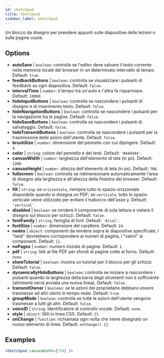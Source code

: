```yaml
---
id: sketchpad 
title: Sketchpad
sidebar_label: Sketchpad
---
```


Un blocco da disegno per prendere appunti sulle diapositive delle lezioni o sulle pagine vuote.

## Options

* __autoSave__ | `boolean`: controlla se l'editor deve salvare il testo corrente nella memoria locale del browser in un determinato intervallo di tempo. Default: `true`.
* __feedbackButtons__ | `boolean`: controlla se visualizzare i pulsanti di feedback su ogni diapositiva. Default: `false`.
* __intervalTime__ | `number`: il tempo tra un'auto e l'altra fa risparmiare. Default: `10000`.
* __hideInputButtons__ | `boolean`: controlla se nascondere i pulsanti di disegno e di inserimento testo. Default: `false`.
* __hideNavigationButtons__ | `boolean`: controlla se nascondere i pulsanti per la navigazione tra le pagine. Default: `false`.
* __hideSaveButtons__ | `boolean`: controlla se nascondere i pulsanti di salvataggio. Default: `false`.
* __hideTransmitButtons__ | `boolean`: controlla se nascondere i pulsanti per la trasmissione delle azioni dell'utente. Default: `false`.
* __brushSize__ | `number`: dimensione del pennello con cui dipingere. Default: `4`.
* __color__ | `string`: colore del pennello e dei testi. Default: `'#444444'`.
* __canvasWidth__ | `number`: larghezza dell'elemento di tela (in px). Default: `1200`.
* __canvasHeight__ | `number`: altezza dell'elemento di tela (in px). Default: `700`.
* __fullscreen__ | `boolean`: controlla se ridimensionare automaticamente l'area di disegno alla larghezza e all'altezza della finestra del browser. Default: `false`.
* __fill__ | `string`: se `orizzontale`, riempire tutto lo spazio orizzontale disponibile quando si disegna un PDF; se `verticale`, tutto lo spazio verticale viene utilizzato per evitare il trabocco dell'asse y. Default: `'vertical'`.
* __disabled__ | `boolean`: se rendere il componente di sola lettura e vietare il disegno sul blocco per schizzi. Default: `false`.
* __fontFamily__ | `string`: famiglia di font. Default: `'Arial'`.
* __fontSize__ | `number`: dimensione del carattere. Default: `24`.
* __nodes__ | `object`: componenti da rendere sopra le diapositive specificate; i "tasti" dovrebbero corrispondere ai numeri di pagina, i "valori" ai componenti. Default: `{}`.
* __noPages__ | `number`: numero iniziale di pagine. Default: `1`.
* __pdf__ | `string`: link al file PDF per sfondi di pagine cotte al forno. Default: `none`.
* __showTutorial__ | `boolean`: mostra un tutorial per il blocco per gli schizzi. Default: `false`.
* __dynamicallyHideButtons__ | `boolean`: controlla se iniziare a nascondere i pulsanti quando la larghezza della barra degli strumenti non è sufficiente (altrimenti verrà avviata una nuova linea). Default: `false`.
* __transmitOwner__ | `boolean`: se le azioni del proprietario debbano essere trasmesse ad altri utenti in tempo reale. Default: `true`.
* __groupMode__ | `boolean`: controlla se tutte le azioni dell'utente vengono trasmesse a tutti gli altri. Default: `false`.
* __voiceID__ | `string`: identificatore di controllo vocale. Default: `none`.
* __style__ | `object`: Stili in linea CSS. Default: `{}`.
* __onChange__ | `function`: richiamata ogni volta che viene disegnato un nuovo elemento di linea. Default: `onChange() {}`.


## Examples

```jsx live
<Sketchpad canvasWidth={750} />
```

